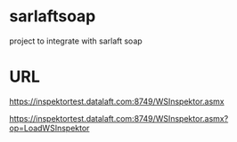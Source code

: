 # sarlaftsoap
project to integrate with sarlaft soap


# URL 
https://inspektortest.datalaft.com:8749/WSInspektor.asmx

https://inspektortest.datalaft.com:8749/WSInspektor.asmx?op=LoadWSInspektor
